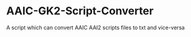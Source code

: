 # AAIC-GK2-Script-Converter
A script which can convert AAIC AAI2 scripts files to txt and vice-versa
